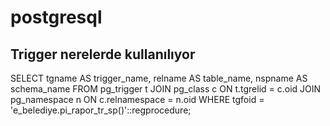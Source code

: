 # postgresql
## Trigger nerelerde kullanılıyor
SELECT tgname AS trigger_name,
       relname AS table_name,
       nspname AS schema_name
FROM pg_trigger t
JOIN pg_class c ON t.tgrelid = c.oid
JOIN pg_namespace n ON c.relnamespace = n.oid
WHERE tgfoid = 'e_belediye.pi_rapor_tr_sp()'::regprocedure;
